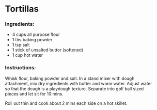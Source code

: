 # Tortillas

### Ingredients:

- 4 cups all purpose flour
- 1 tbs baking powder
- 1 tsp salt
- 1 stick of unsalted butter (softened)
- 1 cup hot water

### Instructions:
Whisk flour, baking powder and salt.  In a stand mixer with dough attachment, mix dry ingredients with butter and warm water.  Adjust water so that the dough is a playdough texture.  Separate into golf ball sized pieces and let sit for 10 mins.  

Roll out thin and cook about 2 mins each side on a hot skillet. 